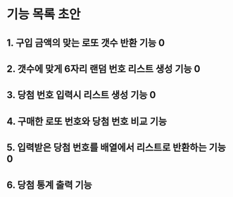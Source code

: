 

# 기능 목록 초안


## 1. 구입 금액의 맞는 로또 갯수 반환 기능 0

## 2. 갯수에 맞게 6자리 랜덤 번호 리스트 생성 기능 0

## 3. 당첨 번호 입력시 리스트 생성 기능  0

## 4. 구매한 로또 번호와 당첨 번호 비교 기능

## 5. 입력받은 당첨 번호를 배열에서 리스트로 반환하는 기능 0

## 6. 당첨 통계 출력 기능


